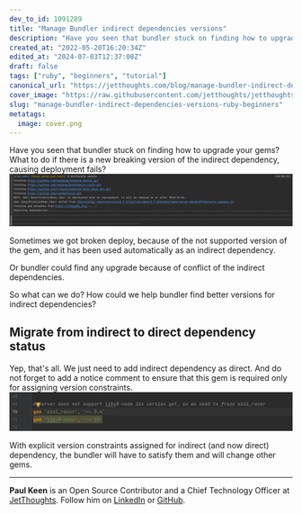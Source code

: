 ```yaml
---
dev_to_id: 1091289
title: "Manage Bundler indirect dependencies versions"
description: "Have you seen that bundler stuck on finding how to upgrade your gems? What to do if there is a new..."
created_at: "2022-05-20T16:20:34Z"
edited_at: "2024-07-03T12:37:08Z"
draft: false
tags: ["ruby", "beginners", "tutorial"]
canonical_url: "https://jetthoughts.com/blog/manage-bundler-indirect-dependencies-versions-ruby-beginners/"
cover_image: "https://raw.githubusercontent.com/jetthoughts/jetthoughts.github.io/master/content/blog/manage-bundler-indirect-dependencies-versions-ruby-beginners/cover.png"
slug: "manage-bundler-indirect-dependencies-versions-ruby-beginners"
metatags:
  image: cover.png
---
```

Have you seen that bundler stuck on finding how to upgrade your gems? What to do if there is a new breaking version of the indirect dependency, causing deployment fails?
![Bundler looks for options](file_0.png)
 
Sometimes we got broken deploy, because of the not supported version of the gem, and it has been used automatically as an indirect dependency.

Or bundler could find any upgrade because of conflict of the indirect dependencies.

So what can we do? How could we help bundler find better versions for indirect dependencies?

## Migrate from indirect to direct dependency status
Yep, that's all. We just need to add indirect dependency as direct. And do not forget to add a notice comment to ensure that this gem is required only for assigning version constraints.
![Add direct dependency to add constraint for indirect](file_1.png)

With explicit version constraints assigned for indirect (and now direct) dependency, the bundler will have to satisfy them and will change other gems.

---

**Paul Keen** is an Open Source Contributor and a Chief Technology Officer at [JetThoughts](https://www.jetthoughts.com). Follow him on [LinkedIn](https://www.linkedin.com/in/paul-keen/) or [GitHub](https://github.com/pftg).
